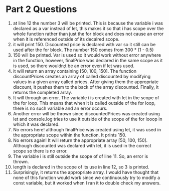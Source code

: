# Part 2 Questions

1. at line 12 the number 3 will be printed. This is because the variable i was declared as a var instead of let, this makes it so that i has scope over the whole function rather than just the for block and does not cause an error when it is referenced outside of its decalred scope. 
2. it will print 150. Discounted price is declared with var so it still can be used after the for block. The number 150 comes from 300 * (1 - 0.5)
3. 150 will be printed. Var is used so it would work without error anywhere in the function, however, finalPrice was declared in the same scope as it is used, so there wouldn;t be an error even if let was used.
4. it will return an array containing [50, 100, 150]. The function discountPrices creates an array of called discounted by modifying values in a given array called prices. After giving them the appropriate discount, it pushes them to the back of the array discounted. Finally, it returns the completed array. 
5. It will through an error. The variable i is created with let in the scope of the for loop. This means that when it is called outside of the for loop, there is no such variable and an error occurs. 
6. Another error will be thrown since discountedPrices was created using let and console.log tries to use it outside of the scope of the for looop in which it was declared. 
7. No errors here! although finalPrice was created using let, it was used in the appropriate scope within the function. It prints 150. 
8. No errors again! It will return the appropriate array [50, 100, 150]. Although discounted was declared with let, it is used in the correct scope so there is no error. 
9. The variable i is still outside the scope of of line 11. So, an error is thrown. 
10. length is declared in the scope of its use in line 12, so 3 is printed.
11. Surprisingly, it returns the appropriate array. I would have thought that none of this function would work since we continuously try to modify a const variable, but it worked when I ran it to double check my answers. 